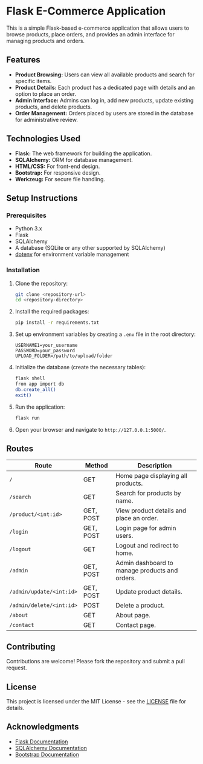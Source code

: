 # Flask E-Commerce Application

This is a simple Flask-based e-commerce application that allows users to browse products, place orders, and provides an admin interface for managing products and orders.

## Features

- **Product Browsing:** Users can view all available products and search for specific items.
- **Product Details:** Each product has a dedicated page with details and an option to place an order.
- **Admin Interface:** Admins can log in, add new products, update existing products, and delete products.
- **Order Management:** Orders placed by users are stored in the database for administrative review.

## Technologies Used

- **Flask:** The web framework for building the application.
- **SQLAlchemy:** ORM for database management.
- **HTML/CSS:** For front-end design.
- **Bootstrap:** For responsive design.
- **Werkzeug:** For secure file handling.

## Setup Instructions

### Prerequisites

- Python 3.x
- Flask
- SQLAlchemy
- A database (SQLite or any other supported by SQLAlchemy)
- [dotenv](https://pypi.org/project/python-dotenv/) for environment variable management

### Installation

1. Clone the repository:
    ```bash
    git clone <repository-url>
    cd <repository-directory>
    ```

2. Install the required packages:
    ```bash
    pip install -r requirements.txt
    ```

3. Set up environment variables by creating a `.env` file in the root directory:
    ```plaintext
    USERNAME1=your_username
    PASSWORD=your_password
    UPLOAD_FOLDER=/path/to/upload/folder
    ```

4. Initialize the database (create the necessary tables):
    ```bash
    flask shell
    from app import db
    db.create_all()
    exit()
    ```

5. Run the application:
    ```bash
    flask run
    ```

6. Open your browser and navigate to `http://127.0.0.1:5000/`.

## Routes

| Route                 | Method | Description                               |
|-----------------------|--------|-------------------------------------------|
| `/`                   | GET    | Home page displaying all products.       |
| `/search`             | GET    | Search for products by name.             |
| `/product/<int:id>`   | GET, POST | View product details and place an order. |
| `/login`              | GET, POST | Login page for admin users.              |
| `/logout`             | GET    | Logout and redirect to home.             |
| `/admin`              | GET, POST | Admin dashboard to manage products and orders. |
| `/admin/update/<int:id>` | GET, POST | Update product details.                  |
| `/admin/delete/<int:id>` | POST  | Delete a product.                        |
| `/about`              | GET    | About page.                               |
| `/contact`            | GET    | Contact page.                             |

## Contributing

Contributions are welcome! Please fork the repository and submit a pull request.

## License

This project is licensed under the MIT License - see the [LICENSE](LICENSE) file for details.

## Acknowledgments

- [Flask Documentation](https://flask.palletsprojects.com/)
- [SQLAlchemy Documentation](https://docs.sqlalchemy.org/)
- [Bootstrap Documentation](https://getbootstrap.com/)
